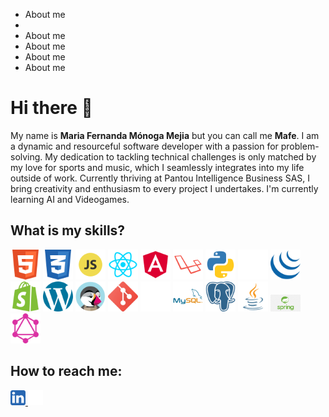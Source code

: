 <nav>
  <ul>
    <li>About me</li>
    <li></li>
    <li>About me</li>
    <li>About me</li>
    <li>About me</li>
    <li>About me</li>
  </ul>
</nav>

<h1>Hi there 👋</h1>
<p>My name is <strong>Maria Fernanda Mónoga Mejia</strong> but you can call me <strong>Mafe</strong>. I am a dynamic and resourceful software developer with a passion for problem-solving. My dedication to tackling technical challenges is only matched by my love for sports and music, which I seamlessly integrates into my life outside of work. Currently thriving at Pantou Intelligence Business SAS, I bring creativity and enthusiasm to every project I undertakes. I'm currently learning AI and Videogames.</p>
<h2>What is my skills?</h2>
<p>
  <img src="./317755_badge_html_html5_achievement_award_icon.png" alt="HTML" width="48px"/>
  <img src="./317756_badge_css_css3_achievement_award_icon.png" alt="CSS" width="48px"/>
  <img src="./652581_code_command_develop_javascript_language_icon.png" alt="javascript" width="48px"/>
  <img src="./1174949_js_react js_logo_react_react native_icon.png" alt="ReactJs" width="48px"/>
  <img src="./4373284_angular_logo_logos_icon.png" alt="Angular" width="48px"/>
  <img src="./4373205_laravel_logo_logos_icon.png" alt="laravel" width="48px"/>
  <img src="./4375050_logo_python_icon.png" alt="Python" width="48px"/>
  <img src="./9118014_django_fill_icon.png" alt="django" width="48px"/>
  <img src="./4691300_jquery_icon.png" alt="jquery" width="48px"/>
  <img src="./1298762_shopify_icon.png" alt="Shopify" width="48px"/>
  <img src="./1298776_wordpress_icon.png" alt="Wordpress" width="48px"/>
  <img src="./1012810_code_coding_development_logo_prestashop_icon.png" alt="Prestashop" width="48px"/>
  <img src="./2993773_git_social media_icon.png" alt="Git" width="48px"/>
  <img src="./9034580_notion_logo_icon(1).png" alt="Notion" width="48px"/>
  <img src="./1012821_code_development_logo_mysql_icon.png" alt="Mysql" width="48px"/>
  <img src="./4691328_postgresql_icon(1).png" alt="Postgresql" width="48px"/>
  <img src="./4373217_java_logo_logos_icon.png" alt="java" width="48px"/>
  <img src="./png-transparent-spring-framework-representational-state-transfer-java-api-for-restful-web-services-microservices-others-text-trademark-logo.png" alt="framework Spring" width="48px"/>
  <img src="./9117976_graphql_fill_icon.png" alt="GraphQl" width="48px"/>
</p>
<h2>How to reach me: </h2>
<p>
  <a href="https://www.linkedin.com/in/maria-fernanda-m%C3%B3noga-mejia-051669104/" target="_blank">
    <img src="./5296501_linkedin_network_linkedin logo_icon.png" alt="linkedin" width="24px"/>
  </a> 
  <a href="https://twitter.com/mafemome" target="_blank">
    <img/ src="./11244080_x_twitter_elon musk_twitter new logo_icon(1).png" alt="Twitter" width="24px">
  </a>
</p>
